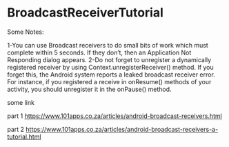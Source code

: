 # BroadcastReceiverTutorial
Some Notes:

1-You can use Broadcast receivers to do small bits of work which must complete within 5 seconds. If they don’t, then an Application Not Responding dialog appears.
2-Do not forget to unregister a dynamically registered receiver by using Context.unregisterReceiver() method. If you forget this, the Android system reports a leaked broadcast receiver error. For instance, if you registered a receive in onResume() methods of your activity, you should unregister it in the onPause() method.

some link

part 1 https://www.101apps.co.za/articles/android-broadcast-receivers.html

part 2 https://www.101apps.co.za/articles/android-broadcast-receivers-a-tutorial.html


